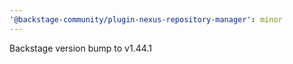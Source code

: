 ```yaml
---
'@backstage-community/plugin-nexus-repository-manager': minor
---
```


Backstage version bump to v1.44.1
